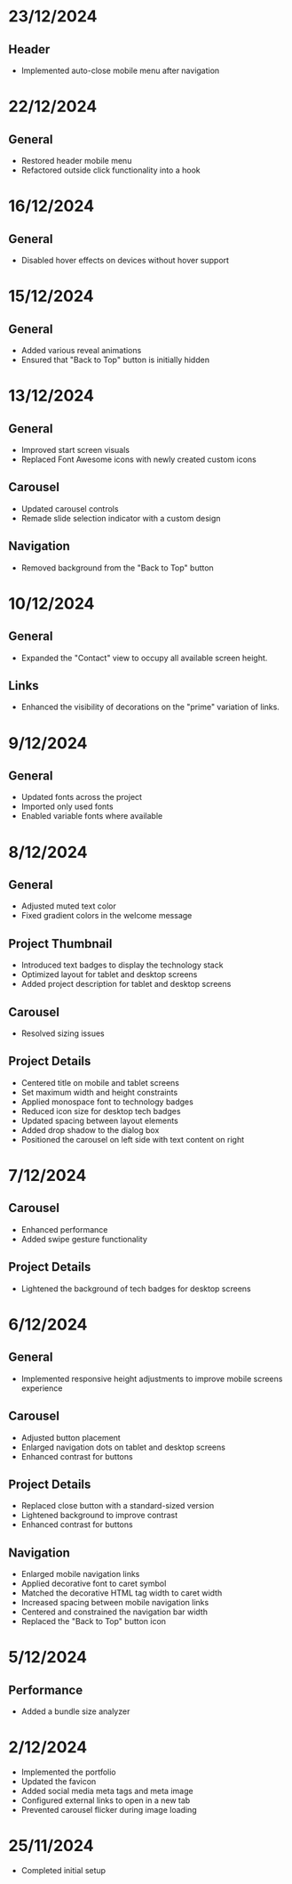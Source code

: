 # 23/12/2024

## Header

- Implemented auto-close mobile menu after navigation

# 22/12/2024

## General

- Restored header mobile menu
- Refactored outside click functionality into a hook

# 16/12/2024

## General

- Disabled hover effects on devices without hover support

# 15/12/2024

## General

- Added various reveal animations
- Ensured that "Back to Top" button is initially hidden

# 13/12/2024

## General

- Improved start screen visuals
- Replaced Font Awesome icons with newly created custom icons

## Carousel

- Updated carousel controls
- Remade slide selection indicator with a custom design

## Navigation

- Removed background from the "Back to Top" button

# 10/12/2024

## General

- Expanded the "Contact" view to occupy all available screen height.

## Links

- Enhanced the visibility of decorations on the "prime" variation of links.

# 9/12/2024

## General

- Updated fonts across the project
- Imported only used fonts
- Enabled variable fonts where available

# 8/12/2024

## General

- Adjusted muted text color
- Fixed gradient colors in the welcome message

## Project Thumbnail

- Introduced text badges to display the technology stack
- Optimized layout for tablet and desktop screens
- Added project description for tablet and desktop screens

## Carousel

- Resolved sizing issues

## Project Details

- Centered title on mobile and tablet screens
- Set maximum width and height constraints
- Applied monospace font to technology badges
- Reduced icon size for desktop tech badges
- Updated spacing between layout elements
- Added drop shadow to the dialog box
- Positioned the carousel on left side with text content on right

# 7/12/2024

## Carousel

- Enhanced performance
- Added swipe gesture functionality

## Project Details

- Lightened the background of tech badges for desktop screens

# 6/12/2024

## General

- Implemented responsive height adjustments to improve mobile screens experience

## Carousel

- Adjusted button placement
- Enlarged navigation dots on tablet and desktop screens
- Enhanced contrast for buttons

## Project Details

- Replaced close button with a standard-sized version
- Lightened background to improve contrast
- Enhanced contrast for buttons

## Navigation

- Enlarged mobile navigation links
- Applied decorative font to caret symbol
- Matched the decorative HTML tag width to caret width
- Increased spacing between mobile navigation links
- Centered and constrained the navigation bar width
- Replaced the "Back to Top" button icon

# 5/12/2024

## Performance

- Added a bundle size analyzer

# 2/12/2024

- Implemented the portfolio
- Updated the favicon
- Added social media meta tags and meta image
- Configured external links to open in a new tab
- Prevented carousel flicker during image loading

# 25/11/2024

- Completed initial setup
